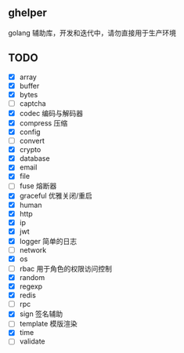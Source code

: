 ## ghelper

golang 辅助库，开发和迭代中，请勿直接用于生产环境

## TODO

- [x] array
- [x] buffer
- [x] bytes
- [ ] captcha
- [x] codec 编码与解码器
- [x] compress 压缩
- [x] config
- [ ] convert
- [x] crypto
- [x] database
- [x] email
- [x] file
- [ ] fuse 熔断器
- [x] graceful 优雅关闭/重启
- [x] human
- [x] http
- [x] ip
- [x] jwt
- [x] logger 简单的日志
- [ ] network
- [x] os
- [ ] rbac 用于角色的权限访问控制
- [x] random
- [x] regexp
- [x] redis
- [ ] rpc
- [x] sign 签名辅助
- [ ] template 模版渲染
- [x] time
- [ ] validate
